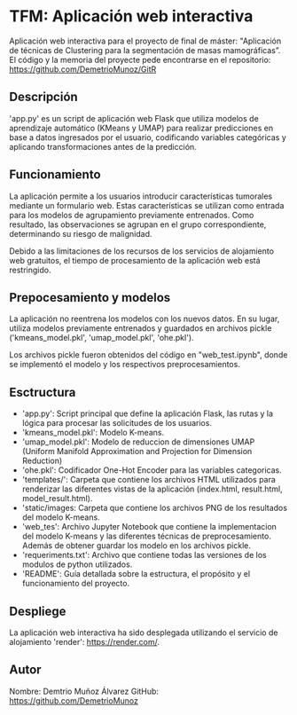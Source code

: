 # TFM: Aplicación web interactiva
Aplicación web interactiva para el proyecto de final de máster: "Aplicación de técnicas de Clustering para la segmentación de masas mamográficas”. El código y la memoria del proyecte pede encontrarse en el repositorio: https://github.com/DemetrioMunoz/GitR
## Descripción
'app.py' es un script de aplicación web Flask que utiliza modelos de aprendizaje automático (KMeans y UMAP) para realizar predicciones en base a datos ingresados por el usuario, codificando variables categóricas y aplicando transformaciones antes de la predicción.
## Funcionamiento
La aplicación permite a los usuarios introducir características tumorales mediante un formulario web. Estas características se utilizan como entrada para los modelos de agrupamiento previamente entrenados. Como resultado, las observaciones se agrupan en el grupo correspondiente, determinando su riesgo de malignidad.

Debido a las limitaciones de los recursos de los servicios de alojamiento web gratuitos, el tiempo de procesamiento de la aplicación web está restringido.
## Prepocesamiento y modelos 
La aplicación no reentrena los modelos con los nuevos datos. En su lugar, utiliza modelos previamente entrenados y guardados en archivos pickle ('kmeans_model.pkl', 'umap_model.pkl', 'ohe.pkl').

Los archivos pickle fueron obtenidos del código en "web_test.ipynb", donde se implementó el modelo y los respectivos preprocesamientos.
## Esctructura 
- 'app.py': Script principal que define la aplicación Flask, las rutas y la lógica para procesar las solicitudes de los usuarios.
- 'kmeans_model.pkl': Modelo K-means. 
- 'umap_model.pkl': Modelo de reduccion de dimensiones UMAP (Uniform Manifold Approximation and Projection for Dimension Reduction)
- 'ohe.pkl': Codificador One-Hot Encoder para las variables categoricas. 
- 'templates/': Carpeta que contiene los archivos HTML utilizados para renderizar las diferentes vistas de la aplicación (index.html, result.html, model_result.html).
- 'static/images: Carpeta que contiene los archivos PNG de los resultados del modelo K-means.
- 'web_tes': Archivo Jupyter Notebook que contiene la implementacion del modelo K-means y las diferentes técnicas de preprocesamiento. Además de obtener guardar los modelo en los archivos pickle.
- 'requeriments.txt': Archivo que contiene todas las versiones de los modulos de python utilizados.
- 'README': Guía detallada sobre la estructura, el propósito y el funcionamiento del proyecto. 
## Despliege
La aplicación web interactiva ha sido desplegada utilizando el servicio de alojamiento 'render': https://render.com/.
## Autor
Nombre: Demtrio Muñoz Álvarez
GitHub: https://github.com/DemetrioMunoz
